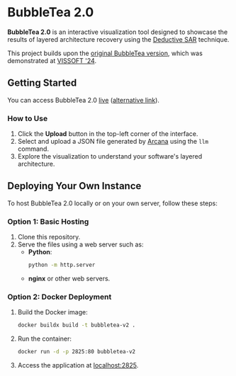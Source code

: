 # BubbleTea 2.0

**BubbleTea 2.0** is an interactive visualization tool designed to showcase the results of layered architecture recovery using the [Deductive SAR](https://doi.org/10.1145/3639476.3639776) technique.

This project builds upon the [original BubbleTea version](https://github.com/rsatrioadi/bubbletea), which was demonstrated at [VISSOFT '24](https://www.linkedin.com/company/ieee-vissoft).

## Getting Started

You can access BubbleTea 2.0 [live](https://satrio.rukmono.id/bubbletea-v2/) ([alternative link](http://rsatrioadi.github.io/bubbletea-v2/)).

### How to Use
1. Click the **Upload** button in the top-left corner of the interface.  
2. Select and upload a JSON file generated by [Arcana](https://github.com/rsatrioadi/arcana) using the `llm` command.  
3. Explore the visualization to understand your software's layered architecture.

## Deploying Your Own Instance

To host BubbleTea 2.0 locally or on your own server, follow these steps:

### Option 1: Basic Hosting
1. Clone this repository.  
2. Serve the files using a web server such as:  
   - **Python**:  
     ```bash
     python -m http.server
     ```  
   - **nginx** or other web servers.

### Option 2: Docker Deployment
1. Build the Docker image:  
   ```bash
   docker buildx build -t bubbletea-v2 .
   ```  
2. Run the container:  
   ```bash
   docker run -d -p 2825:80 bubbletea-v2
   ```  
3. Access the application at [localhost:2825](http://localhost:2825).
